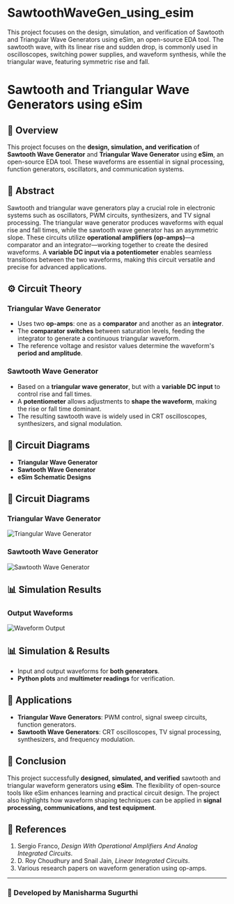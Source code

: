 # SawtoothWaveGen_using_esim
This project focuses on the design, simulation, and verification of Sawtooth and Triangular Wave Generators using eSim, an open-source EDA tool. The sawtooth wave, with its linear rise and sudden drop, is commonly used in oscilloscopes, switching power supplies, and waveform synthesis, while the triangular wave, featuring symmetric rise and fall.
# Sawtooth and Triangular Wave Generators using eSim

## 📌 Overview  
This project focuses on the **design, simulation, and verification** of **Sawtooth Wave Generator** and **Triangular Wave Generator** using **eSim**, an open-source EDA tool. These waveforms are essential in signal processing, function generators, oscillators, and communication systems.

## 📝 Abstract  
Sawtooth and triangular wave generators play a crucial role in electronic systems such as oscillators, PWM circuits, synthesizers, and TV signal processing. The triangular wave generator produces waveforms with equal rise and fall times, while the sawtooth wave generator has an asymmetric slope. These circuits utilize **operational amplifiers (op-amps)**—a comparator and an integrator—working together to create the desired waveforms. A **variable DC input via a potentiometer** enables seamless transitions between the two waveforms, making this circuit versatile and precise for advanced applications.

## ⚙️ Circuit Theory  
### **Triangular Wave Generator**  
- Uses two **op-amps**: one as a **comparator** and another as an **integrator**.  
- The **comparator switches** between saturation levels, feeding the integrator to generate a continuous triangular waveform.  
- The reference voltage and resistor values determine the waveform's **period and amplitude**.  

### **Sawtooth Wave Generator**  
- Based on a **triangular wave generator**, but with a **variable DC input** to control rise and fall times.  
- A **potentiometer** allows adjustments to **shape the waveform**, making the rise or fall time dominant.  
- The resulting sawtooth wave is widely used in CRT oscilloscopes, synthesizers, and signal modulation.  

## 📐 Circuit Diagrams  
- **Triangular Wave Generator**  
- **Sawtooth Wave Generator**  
- **eSim Schematic Designs**  
## 📐 Circuit Diagrams  
### Triangular Wave Generator  
![Triangular Wave Generator](images/triangular_wave.png)

### Sawtooth Wave Generator  
![Sawtooth Wave Generator](images/sawtooth_wave.png)

## 📊 Simulation Results  
### Output Waveforms  
![Waveform Output](images/output_waveform.png)

## 📊 Simulation & Results  
- Input and output waveforms for **both generators**.  
- **Python plots** and **multimeter readings** for verification.  

## 🎯 Applications  
- **Triangular Wave Generators**: PWM control, signal sweep circuits, function generators.  
- **Sawtooth Wave Generators**: CRT oscilloscopes, TV signal processing, synthesizers, and frequency modulation.  

## 🚀 Conclusion  
This project successfully **designed, simulated, and verified** sawtooth and triangular waveform generators using **eSim**. The flexibility of open-source tools like eSim enhances learning and practical circuit design. The project also highlights how waveform shaping techniques can be applied in **signal processing, communications, and test equipment**.  

## 📜 References  
1. Sergio Franco, *Design With Operational Amplifiers And Analog Integrated Circuits*.  
2. D. Roy Choudhury and Snail Jain, *Linear Integrated Circuits*.  
3. Various research papers on waveform generation using op-amps.  

---

### 🔗 Developed by **Manisharma Sugurthi**  
